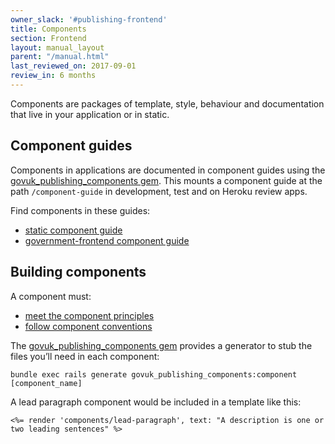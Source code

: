 ```yaml
---
owner_slack: '#publishing-frontend'
title: Components
section: Frontend
layout: manual_layout
parent: "/manual.html"
last_reviewed_on: 2017-09-01
review_in: 6 months
---
```


Components are packages of template, style, behaviour and documentation that live in your application or in static.

## Component guides

Components in applications are documented in component guides using the [govuk_publishing_components gem](https://github.com/alphagov/govuk_publishing_components). This mounts a component guide at the path `/component-guide` in development, test and on Heroku review apps.

Find components in these guides:

* [static component guide](https://govuk-static.herokuapp.com/component-guide/)
* [government-frontend component guide](https://government-frontend.herokuapp.com/component-guide/)

## Building components

A component must:

* [meet the component principles](https://github.com/alphagov/govuk_publishing_components/blob/master/docs/component_principles.md)
* [follow component conventions](https://github.com/alphagov/govuk_publishing_components/blob/master/docs/component_conventions.md)

The [govuk_publishing_components gem](https://github.com/alphagov/govuk_publishing_components) provides a generator to stub the files you’ll need in each component:

```
bundle exec rails generate govuk_publishing_components:component [component_name]
```

A lead paragraph component would be included in a template like this:

```erb
<%= render 'components/lead-paragraph', text: "A description is one or two leading sentences" %>
```
